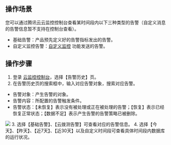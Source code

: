 ## 操作场景
您可以通过腾讯云云监控控制台查看某时间段内以下三种类型的告警（自定义消息的告警信息暂不支持在控制台查看）。
- 基础告警：产品预先定义好的告警指标发出的告警。
- 自定义监控告警：[自定义监控](https://intl.cloud.tencent.com/document/product/397) 功能发送的告警。

## 操作步骤
1. 登录 [云监控控制台](https://console.cloud.tencent.com/monitor/overview)，选择【告警历史】页。
2. 在告警历史页的搜索框中，输入对应告警对象，搜索对应告警。
 - 告警对象：产生告警的对象。
 - 告警内容：所配置的告警触发条件。
 - 告警状态：【未恢复】表示没有被处理或正在被处理的告警；【恢复】表示已经恢复正常状态；【数据不足】表示产生告警的告警策略已被删除。
 
![](https://main.qcloudimg.com/raw/8f7af8c4dc5ba98d3fe4c57e083bb9a3.png)
3. 选择【基础告警】、【云拨测告警】可查看对应的告警信息。
4. 选择【今天】、【昨天】、【近7天】、【近30天】以及自定义时间段可查看具体时间段内数据库的运行状况。

